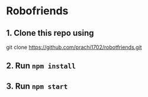 # Robofriends


## 1. Clone this repo using 

git clone https://github.com/prachi1702/robotfriends.git


## 2. Run `npm install` 

## 3. Run `npm start`
